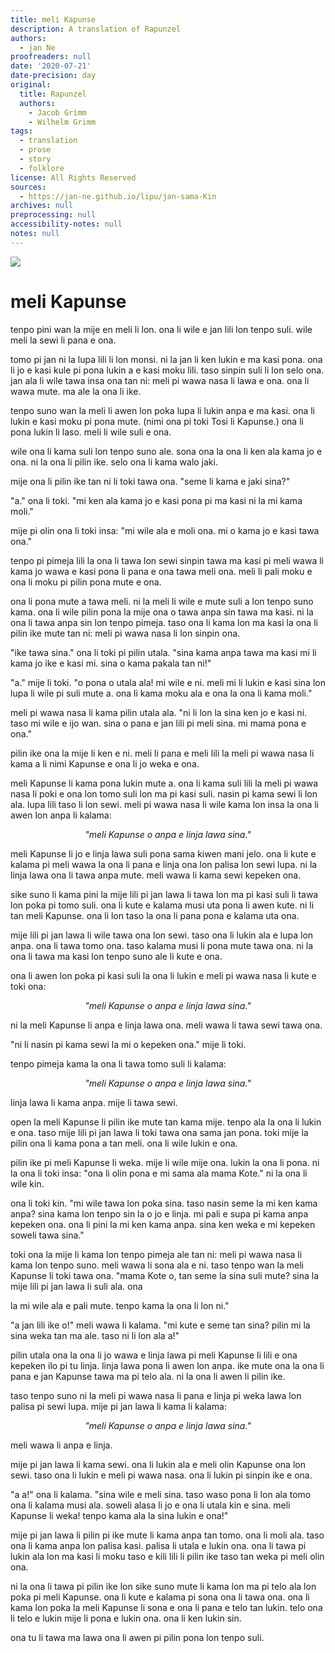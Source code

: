 ```yaml
---
title: meli Kapunse
description: A translation of Rapunzel
authors:
  - jan Ne
proofreaders: null
date: '2020-07-21'
date-precision: day
original:
  title: Rapunzel
  authors:
    - Jacob Grimm
    - Wilhelm Grimm
tags:
  - translation
  - prose
  - story
  - folklore
license: All Rights Reserved
sources:
  - https://jan-ne.github.io/lipu/jan-sama-Kin
archives: null
preprocessing: null
accessibility-notes: null
notes: null
---
```


![](https://jan-ne.github.io/lipu/jan-sama-Kin/meli_Kapunse.jpg)

# meli Kapunse

tenpo pini wan la mije en meli li lon. ona li wile e jan lili lon tenpo suli. wile meli la sewi li pana e ona.

tomo pi jan ni la lupa lili li lon monsi. ni la jan li ken lukin e ma kasi pona. ona li jo e kasi kule pi pona lukin a e kasi moku lili. taso sinpin suli li lon selo ona. jan ala li wile tawa insa ona tan ni: meli pi wawa nasa li lawa e ona. ona li wawa mute. ma ale la ona li ike.

tenpo suno wan la meli li awen lon poka lupa li lukin anpa e ma kasi. ona li lukin e kasi moku pi pona mute. (nimi ona pi toki Tosi li Kapunse.) ona li pona lukin li laso. meli li wile suli e ona.

wile ona li kama suli lon tenpo suno ale. sona ona la ona li ken ala kama jo e ona. ni la ona li pilin ike. selo ona li kama walo jaki.

mije ona li pilin ike tan ni li toki tawa ona. "seme li kama e jaki sina?"

"a." ona li toki. "mi ken ala kama jo e kasi pona pi ma kasi ni la mi kama moli."

mije pi olin ona li toki insa: "mi wile ala e moli ona. mi o kama jo e kasi tawa ona."

tenpo pi pimeja lili la ona li tawa lon sewi sinpin tawa ma kasi pi meli wawa li kama jo wawa e kasi pona li pana e ona tawa meli ona. meli li pali moku e ona li moku pi pilin pona mute e ona.

ona li pona mute a tawa meli. ni la meli li wile e mute suli a lon tenpo suno kama. ona li wile pilin pona la mije ona o tawa anpa sin tawa ma kasi. ni la ona li tawa anpa sin lon tenpo pimeja. taso ona li kama lon ma kasi la ona li pilin ike mute tan ni: meli pi wawa nasa li lon sinpin ona.

"ike tawa sina." ona li toki pi pilin utala. "sina kama anpa tawa ma kasi mi li kama jo ike e kasi mi. sina o kama pakala tan ni!"

"a." mije li toki. "o pona o utala ala! mi wile e ni. meli mi li lukin e kasi sina lon lupa li wile pi suli mute a. ona li kama moku ala e ona la ona li kama moli."

meli pi wawa nasa li kama pilin utala ala. "ni li lon la sina ken jo e kasi ni. taso mi wile e ijo wan. sina o pana e jan lili pi meli sina. mi mama pona e ona."

pilin ike ona la mije li ken e ni. meli li pana e meli lili la meli pi wawa nasa li kama a li nimi Kapunse e ona li jo weka e ona.

meli Kapunse li kama pona lukin mute a. ona li kama suli lili la meli pi wawa nasa li poki e ona lon tomo suli lon ma pi kasi suli. nasin pi kama sewi li lon ala. lupa lili taso li lon sewi. meli pi wawa nasa li wile kama lon insa la ona li awen lon anpa li kalama:

*<p style="text-align: center;">"meli Kapunse o anpa e linja lawa sina."</p>*

meli Kapunse li jo e linja lawa suli pona sama kiwen mani jelo. ona li kute e kalama pi meli wawa la ona li pana e linja ona lon palisa lon sewi lupa. ni la linja lawa ona li tawa anpa mute. meli wawa li kama sewi kepeken ona.

sike suno li kama pini la mije lili pi jan lawa li tawa lon ma pi kasi suli li tawa lon poka pi tomo suli. ona li kute e kalama musi uta pona li awen kute. ni li tan meli Kapunse. ona li lon taso la ona li pana pona e kalama uta ona.

mije lili pi jan lawa li wile tawa ona lon sewi. taso ona li lukin ala e lupa lon anpa. ona li tawa tomo ona. taso kalama musi li pona mute tawa ona. ni la ona li tawa ma kasi lon tenpo suno ale li kute e ona.

ona li awen lon poka pi kasi suli la ona li lukin e meli pi wawa nasa li kute e toki ona:

*<p style="text-align: center;">"meli Kapunse o anpa e linja lawa sina."</p>*

ni la meli Kapunse li anpa e linja lawa ona. meli wawa li tawa sewi tawa ona.

"ni li nasin pi kama sewi la mi o kepeken ona." mije li toki.

tenpo pimeja kama la ona li tawa tomo suli li kalama:

*<p style="text-align: center;">"meli Kapunse o anpa e linja lawa sina."</p>*

linja lawa li kama anpa. mije li tawa sewi.

open la meli Kapunse li pilin ike mute tan kama mije. tenpo ala la ona li lukin e ona. taso mije lili pi jan lawa li toki tawa ona sama jan pona. toki mije la pilin ona li kama pona a tan meli. ona li wile lukin e ona.

pilin ike pi meli Kapunse li weka. mije li wile mije ona. lukin la ona li pona. ni la ona li toki insa: "ona li olin pona e mi sama ala mama Kote." ni la ona li wile kin.

ona li toki kin. "mi wile tawa lon poka sina. taso nasin seme la mi ken kama anpa? sina kama lon tenpo sin la o jo e linja. mi pali e supa pi kama anpa kepeken ona. ona li pini la mi ken kama anpa. sina ken weka e mi kepeken soweli tawa sina."

toki ona la mije li kama lon tenpo pimeja ale tan ni: meli pi wawa nasa li kama lon tenpo suno. meli wawa li sona ala e ni. taso tenpo wan la meli Kapunse li toki tawa ona. "mama Kote o, tan seme la sina suli mute? sina la mije lili pi jan lawa li suli ala. ona

la mi wile ala e pali mute. tenpo kama la ona li lon ni."

"a jan lili ike o!" meli wawa li kalama. "mi kute e seme tan sina? pilin mi la sina weka tan ma ale. taso ni li lon ala a!"

pilin utala ona la ona li jo wawa e linja lawa pi meli Kapunse li lili e ona kepeken ilo pi tu linja. linja lawa pona li awen lon anpa. ike mute ona la ona li pana e jan Kapunse tawa ma pi telo ala. ni la ona li awen li pilin ike.

taso tenpo suno ni la meli pi wawa nasa li pana e linja pi weka lawa lon palisa pi sewi lupa. mije pi jan lawa li kama li kalama:

*<p style="text-align: center;">"meli Kapunse o anpa e linja lawa sina."</p>*

meli wawa li anpa e linja.

mije pi jan lawa li kama sewi. ona li lukin ala e meli olin Kapunse ona lon sewi. taso ona li lukin e meli pi wawa nasa. ona li lukin pi sinpin ike e ona.

"a a!" ona li kalama. "sina wile e meli sina. taso waso pona li lon ala tomo ona li kalama musi ala. soweli alasa li jo e ona li utala kin e sina. meli Kapunse li weka! tenpo kama ala la sina lukin e ona!"

mije pi jan lawa li pilin pi ike mute li kama anpa tan tomo. ona li moli ala. taso ona li kama anpa lon palisa kasi. palisa li utala e lukin ona. ona li tawa pi lukin ala lon ma kasi li moku taso e kili lili li pilin ike taso tan weka pi meli olin ona.

ni la ona li tawa pi pilin ike lon sike suno mute li kama lon ma pi telo ala lon poka pi meli Kapunse. ona li kute e kalama pi sona ona li tawa ona. ona li kama lon poka la meli Kapunse li sona e ona li pana e telo tan lukin. telo ona li telo e lukin mije li pona e lukin ona. ona li ken lukin sin.

ona tu li tawa ma lawa ona li awen pi pilin pona lon tenpo suli.